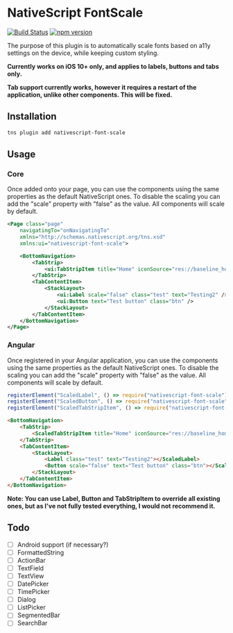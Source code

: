 # NativeScript FontScale

[![Build Status](https://travis-ci.org/darkmantle/nativescript-font-scale.svg?branch=master)](https://travis-ci.org/darkmantle/nativescript-font-scale)
[![npm version](https://badge.fury.io/js/nativescript-font-scale.svg)](https://badge.fury.io/js/nativescript-font-scale)

The purpose of this plugin is to automatically scale fonts based on a11y settings on the device, while keeping custom styling.

**Currently works on iOS 10+ only, and applies to labels, buttons and tabs only.**

**Tab support currently works, however it requires a restart of the application, unlike other components. This will be fixed.**

## Installation

```sh
tns plugin add nativescript-font-scale
```

## Usage 

### Core
Once added onto your page, you can use the components using the same properties as the default NativeScript ones. To disable the scaling you can add the "scale" property with "false" as the value. All components will scale by default.

```xml
<Page class="page"
    navigatingTo="onNavigatingTo" 
    xmlns="http://schemas.nativescript.org/tns.xsd"
    xmlns:ui="nativescript-font-scale">

    <BottomNavigation>
        <TabStrip>
            <ui:TabStripItem title="Home" iconSource="res://baseline_home_black_18pt"></ui:TabStripItem>
        </TabStrip>
        <TabContentItem>
            <StackLayout>
                <ui:Label scale="false" class="test" text="Testing2" />
                <ui:Button text="Test button" class="btn" />
            </StackLayout>
        </TabContentItem>
    </BottomNavigation>
</Page>
```

### Angular
Once registered in your Angular application, you can use the components using the same properties as the default NativeScript ones. To disable the scaling you can add the "scale" property with "false" as the value. All components will scale by default.

```ts
registerElement("ScaledLabel", () => require("nativescript-font-scale").Label);
registerElement("ScaledButton", () => require("nativescript-font-scale").Button);
registerElement("ScaledTabStripItem", () => require("nativescript-font-scale").TabStripItem);
```

```html
<BottomNavigation>
    <TabStrip>
        <ScaledTabStripItem title="Home" iconSource="res://baseline_home_black_18pt"></ScaledTabStripItem>
    </TabStrip>
    <TabContentItem>
        <StackLayout>
            <Label class="test" text="Testing2"></ScaledLabel>
            <Button scale="false" text="Test button" class="btn"></ScaledButton>
        </StackLayout>
    </TabContentItem>
</BottomNavigation>
```

**Note: You can use Label, Button and TabStripItem to override all existing ones, but as I've not fully tested everything, I would not recommend it.**


## Todo
- [ ] Android support (if necessary?)
- [ ] FormattedString
- [ ] ActionBar
- [ ] TextField
- [ ] TextView
- [ ] DatePicker
- [ ] TimePicker
- [ ] Dialog
- [ ] ListPicker
- [ ] SegmentedBar
- [ ] SearchBar
